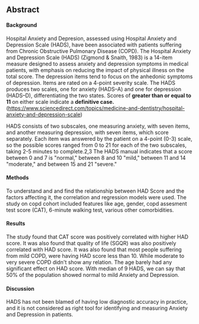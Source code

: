 ## Abstract

#### Background
Hospital Anxiety and Depresion, assessed using Hospital Anxiety and Depression Scale (HADS), have been associated with patients suffering from Chronic Obstructive Pulmonary Disease (COPD). The Hospital Anxiety and Depression Scale (HADS) (Zigmond & Snaith, 1983) is a 14-item measure designed to assess anxiety and depression symptoms in medical patients, with emphasis on reducing the impact of physical illness on the total score. The depression items tend to focus on the anhedonic symptoms of depression. Items are rated on a 4-point severity scale. The HADS produces two scales, one for anxiety (HADS–A) and one for depression (HADS–D), differentiating the two states. 
Scores of **greater than or equal to 11** on either scale indicate a **definitive case.** (<https://www.sciencedirect.com/topics/medicine-and-dentistry/hospital-anxiety-and-depression-scale>)

HADS consists of two subscales, one measuring anxiety, with seven items, and another measuring depression, with seven items, which score separately. Each item was answered by the patient on a 4-point (0-3) scale, so the possible scores ranged from 0 to 21 for each of the two subscales, taking 2-5 minutes to complete.2,3 The HADS manual indicates that a score between 0 and 7 is "normal," between 8 and 10 "mild," between 11 and 14 "moderate," and between 15 and 21 "severe." 

#### Methods
To understand and and find the relationship between HAD Score and the factors affecting it, the correlation and regression models were used. The study on copd cohort included features like age, gender, copd assesment test score (CAT), 6-minute walking test, various other comorbidities.

#### Results
The study found that CAT score was positively correlated with higher HAD score. It was also found that quality of life (SGQR) was also positively correlated with HAD score. It was also found that most people suffering from mild COPD, were having HAD score less than 10. While moderate to very severe COPD didn't show any relation. The age barely had any significant effect on HAD score. With median of 9 HADS, we can say that 50% of the population showed normal to mild Anxiety and Depression.

#### Discussion
HADS has not been blamed of having low diagnostic accuracy in practice, and it is not considered as right tool for identifying and measuring Anxiety and Depression in patients.
